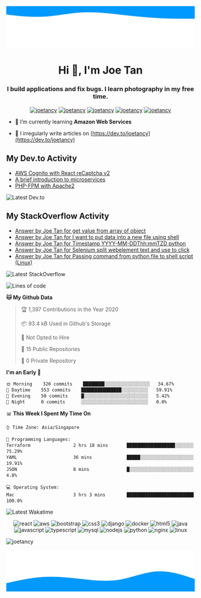 <img src="https://raw.githubusercontent.com/joetancy/joetancy/master/wave%20(1).jpg"/>
<h1 align="center">Hi 👋, I'm Joe Tan</h1>
<h3 align="center">I build applications and fix bugs. I learn photography in my free time.</h3>

<p align="center">
<a href="https://dev.to/joetancy" target="blank"><img align="center" src="https://cdn.jsdelivr.net/npm/simple-icons@3.0.1/icons/dev-dot-to.svg" alt="joetancy" height="40" width="40" /></a>
<a href="https://twitter.com/joetancy" target="blank"><img align="center" src="https://cdn.jsdelivr.net/npm/simple-icons@3.0.1/icons/twitter.svg" alt="joetancy" height="40" width="40" /></a>
<a href="https://linkedin.com/in/joetancy" target="blank"><img align="center" src="https://cdn.jsdelivr.net/npm/simple-icons@3.0.1/icons/linkedin.svg" alt="joetancy" height="40" width="40" /></a>
<a href="https://fb.com/joetancy" target="blank"><img align="center" src="https://cdn.jsdelivr.net/npm/simple-icons@3.0.1/icons/facebook.svg" alt="joetancy" height="40" width="40" /></a>
<a href="https://instagram.com/joetancy" target="blank"><img align="center" src="https://cdn.jsdelivr.net/npm/simple-icons@3.0.1/icons/instagram.svg" alt="joetancy" height="40" width="40" /></a>
</p>

- 🌱  I’m currently learning **Amazon Web Services**

- 📝  I irregularly write articles on [https://dev.to/joetancy](https://dev.to/joetancy)

## My Dev.to Activity
<!-- BLOG-POST-LIST:START -->
- [AWS Cognito with React reCaptcha v2](https://dev.to/joetancy/aws-cognito-with-react-recaptcha-v2-3bn2)
- [A brief introduction to microservices](https://dev.to/joetancy/a-brief-introduction-to-microservices-1d5n)
- [PHP-FPM with Apache2](https://dev.to/joetancy/php-fpm-with-apache2-2mk0)
<!-- BLOG-POST-LIST:END -->
![Latest Dev.to](https://github.com/joetancy/joetancy/workflows/Latest%20Dev.to/badge.svg)

## My StackOverflow Activity
<!-- STACKOVERFLOW:START -->
- [Answer by Joe Tan for get value from array of object](https://stackoverflow.com/questions/63155406/get-value-from-array-of-object/63155483#63155483)
- [Answer by Joe Tan for I want to put data into a new file using shell](https://stackoverflow.com/questions/63154805/i-want-to-put-data-into-a-new-file-using-shell/63154878#63154878)
- [Answer by Joe Tan for Timestamp YYYY-MM-DDThh:mmTZD python](https://stackoverflow.com/questions/63154080/timestamp-yyyy-mm-ddthhmmtzd-python/63154256#63154256)
- [Answer by Joe Tan for Selenium split webelement text and use to click](https://stackoverflow.com/questions/63153999/selenium-split-webelement-text-and-use-to-click/63154083#63154083)
- [Answer by Joe Tan for Passing command from python file to shell script (Linux)](https://stackoverflow.com/questions/63153688/passing-command-from-python-file-to-shell-script-linux/63153770#63153770)
<!-- STACKOVERFLOW:END -->
![Latest StackOverflow](https://github.com/joetancy/joetancy/workflows/Latest%20StackOverflow/badge.svg)

<!--START_SECTION:waka-->
![Lines of code](https://img.shields.io/badge/From%20Hello%20World%20I%27ve%20Written-1.7%20million%20lines%20of%20code-blue)

**🐱 My Github Data** 

> 🏆 1,397 Contributions in the Year 2020
 > 
> 📦 93.4 kB Used in Github's Storage 
 > 
> 🚫 Not Opted to Hire
 > 
> 📜 15 Public Repositories
 > 
> 🔑 0 Private Repository 
 > 
**I'm an Early 🐤** 

```text
🌞 Morning    320 commits    ████████░░░░░░░░░░░░░░░░░   34.67% 
🌆 Daytime    553 commits    ███████████████░░░░░░░░░░   59.91% 
🌃 Evening    50 commits     █░░░░░░░░░░░░░░░░░░░░░░░░   5.42% 
🌙 Night      0 commits      ░░░░░░░░░░░░░░░░░░░░░░░░░   0.0%

```


📊 **This Week I Spent My Time On** 

```text
⌚︎ Time Zone: Asia/Singapore

💬 Programming Languages: 
Terraform                2 hrs 18 mins       ██████████████████░░░░░░░   75.29% 
YAML                     36 mins             █████░░░░░░░░░░░░░░░░░░░░   19.91% 
JSON                     8 mins              █░░░░░░░░░░░░░░░░░░░░░░░░   4.8%

💻 Operating System: 
Mac                      3 hrs 3 mins        █████████████████████████   100.0%

```


<!--END_SECTION:waka-->

![Latest Wakatime](https://github.com/joetancy/joetancy/workflows/Latest%20Wakatime/badge.svg)


<p align="center"><img src="https://devicons.github.io/devicon/devicon.git/icons/react/react-original-wordmark.svg" alt="react" width="48" height="48"/> <img src="https://devicons.github.io/devicon/devicon.git/icons/amazonwebservices/amazonwebservices-original-wordmark.svg" alt="aws" width="48" height="48"/> <img src="https://devicons.github.io/devicon/devicon.git/icons/bootstrap/bootstrap-plain.svg" alt="bootstrap" width="48" height="48"/> <img src="https://devicons.github.io/devicon/devicon.git/icons/css3/css3-original-wordmark.svg" alt="css3" width="48" height="48"/> <img src="https://devicons.github.io/devicon/devicon.git/icons/django/django-original.svg" alt="django" width="48" height="48"/> <img src="https://devicons.github.io/devicon/devicon.git/icons/docker/docker-original-wordmark.svg" alt="docker" width="48" height="48"/> <img src="https://devicons.github.io/devicon/devicon.git/icons/html5/html5-original-wordmark.svg" alt="html5" width="48" height="48"/> <img src="https://devicons.github.io/devicon/devicon.git/icons/java/java-original-wordmark.svg" alt="java" width="48" height="48"/> <img src="https://devicons.github.io/devicon/devicon.git/icons/javascript/javascript-original.svg" alt="javascript" width="48" height="48"/> <img src="https://devicons.github.io/devicon/devicon.git/icons/typescript/typescript-original.svg" alt="typescript" width="48" height="48"/> <img src="https://devicons.github.io/devicon/devicon.git/icons/mysql/mysql-original-wordmark.svg" alt="mysql" width="48" height="48"/> <img src="https://devicons.github.io/devicon/devicon.git/icons/nodejs/nodejs-original-wordmark.svg" alt="nodejs" width="48" height="48"/> <img src="https://devicons.github.io/devicon/devicon.git/icons/python/python-original-wordmark.svg" alt="python" width="48" height="48"/> <img src="https://devicons.github.io/devicon/devicon.git/icons/nginx/nginx-original.svg" alt="nginx" width="48" height="48"/> <img src="https://devicons.github.io/devicon/devicon.git/icons/linux/linux-original.svg" alt="linux" width="48" height="48"/></p>

<p align="left"> <img src="https://komarev.com/ghpvc/?username=joetancy" alt="joetancy" /> </p>

<img src="https://raw.githubusercontent.com/joetancy/joetancy/master/wave.jpg"/>

